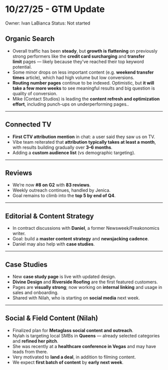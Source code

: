 # 10/27/25 - GTM Update

Owner: Ivan LaBianca
Status: Not started

## Organic Search

- Overall traffic has been **steady**, but **growth is flattening** on previously strong performers like the **credit card surcharging** and **transfer limit** pages — likely because they’ve reached their top keyword potential.
- Some minor drops on less important content (e.g. **weekend transfer times** article), which had high volume but low conversions.
- **Routing number pages** continue to be indexed. Optimistic, but **it will take a few more weeks** to see meaningful results and big question is quality of conversion.
- Mike (Contact Studios) is leading the **content refresh and optimization effort**, including punch-ups on underperforming pages..

---

## Connected TV

- **First CTV attribution mention** in chat: a user said they saw us on TV.
- Vibe team reiterated that **attribution typically takes at least a month**, with results building gradually over **3–6 months**.
- Adding a **custom audience list** (vs demographic targeting).

---

## Reviews

- We’re now **#8 on G2** with **83 reviews**.
- Weekly outreach continues, handled by Jenica.
- Goal remains to climb into the **top 5 by end of Q4**.

---

## Editorial & Content Strategy

- In contract discussions with **Daniel**, a former Newsweek/Freakonomics writer.
- Goal: build a **master content strategy** and **newsjacking cadence**.
- Daniel may also help with **case studies**.

---

## Case Studies

- New **case study page** is live with updated design.
- **Divine Design** and **Riverside Roofing** are the first featured customers.
- Pages are **visually strong**; now working on **internal linking** and usage in sales and onboarding.
- Shared with Nilah, who is starting on **social media** next week.

---

## Social & Field Content (Nilah)

- Finalized plan for **Metaglass social content and outreach**.
- Nylah is targeting local SMBs in **Queens** — already selected categories and **refined her pitch**.
- She was recently at a **healthcare conference in Vegas** and may have leads from there.
- Very motivated to **land a deal**, in addition to filming content.
- We expect **first batch of content** by **early next week**.